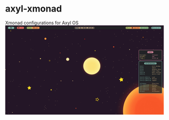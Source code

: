 # axyl-xmonad
Xmonad configurations for Axyl OS
![gif](https://raw.githubusercontent.com/axyl-os/axyl-os.github.io/master/assets/img/axyl-xmonad.gif)
